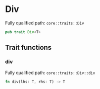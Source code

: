 # Div

Fully qualified path: `core::traits::Div`

```rust
pub trait Div<T>
```

## Trait functions

### div

Fully qualified path: `core::traits::Div::div`

```rust
fn div(lhs: T, rhs: T) -> T
```


